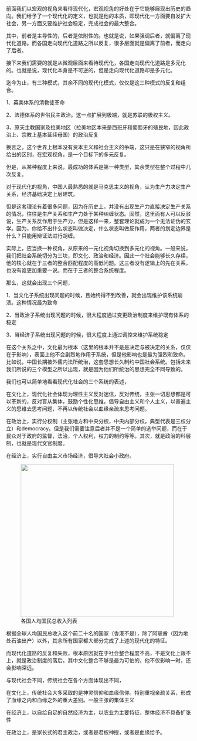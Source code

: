 <p>前面我们以宏观的视角来看待现代化，宏观视角的好处在于它能够展现出历史的趋向。我们给予了一个现代化的定义，也就是他的本质，即现代化一方面要自发扩大社会，另一方面又要维护社会稳定，完成社会的最大整合。</p><p>其中，前者是主导性的，后者是依附性的。也就是说，如果强调后者，就偏离了现代化道路。而各国走向现代化道路之所以反复，很多层面就是偏离了前者，而走向了后者。</p><p>接下来我们需要的就是从微观层面来看待现代化，各国走向现代化道路是多元化的。也就是说，现代化本身是不可逆的，但是走向现代化道路却是多元化。</p><p>迄今为止，有三种模式，其余不同的现代化模式，仅仅是这三种模式的反复和组合。</p><p>1、英美体系的清教徒革命</p><p>2、法德体系的世俗民主政治。这一点扩展到极端，就是苏联的极权主义。</p><p>3、原天主教国家及拉美地区（拉美地区本来是西班牙和葡萄牙的殖民地，因此政治上、宗教上基本延续母国）的政治反复</p><p>换言之，这个世界上根本没有资本主义和社会主义的争端，这只是在狭窄的视角所给出的区别，在宏观视角，是一个目标下的多元反复。</p><p>但是，从某种程度上来说，最成功的体系是第一种类型，其余类型在整个过程中几次反复。</p><p>对于现代化的视角，中国人最熟悉的就是马克思主义的视角，认为生产力决定生产关系，经济基础决定上层建筑。</p><p>但是这套理论有着很多问题，因为在历史上，并没有出现生产力直接决定生产关系的情况，往往是生产关系和生产力处于某种纠缠状态。固然，这里面有人可以反驳说，生产关系反作用于生产力，但是这样一来，整套理论就成为一个无法证伪的玄学。因为，你给不出什么状态叫做决定，什么状态叫做反作用，两者的划定边界是什么？只能用辩证法进行胡缠。</p><p>实际上，应当换一种视角，从原来的一元化视角切换到多元化的视角。一般来说，我们把社会系统切分为三块，即文化、政治和经济。因此一个社会能够长久存续，他的核心就在于三者的整合匹配程度的高低问题。这三者没有逻辑上的先在关系，也没有谁更加重要一说。而在于三者的整合系统程度。</p><p>那么，这就会出现三个问题，</p><p>1、当文化子系统出现问题的时候，且始终得不到改善，就会出现维护该系统崩溃。这种情况最为致命</p><p>2、当政治子系统出现问题的时候，很大程度通过变更政治制度来维护既有体系的稳定</p><p>3、当经济子系统出现问题的时候，很大程度上通过调控来维护系统稳定</p><p>在这个关系之中，文化最为根本（这里的根本并不是是决定与被决定的关系，仅仅在于影响），表面上他不会剧烈地作用于系统，但是他影响也是最为强烈和致命。比如说，中国长期被外儒内法所统治，这套思想长久制约中国社会系统。包括未来我们所说的三个模型之所以出现，就是因为他们所统治的思想完全不同导致的。</p><p>我们也可以简单地看看现代化社会的三个系统的表述，</p><p>在文化上，现代化社会体现为理性主义反对迷信，反对传统，主张一切思想都是可以革新的，反对盲从集体，鼓励个性化思维，倡导自由主义和个人主义，以普遍主义的思维去思考问题，不再以传统社会以血缘亲疏来思考问题。</p><p>在政治上，实行分权制（主张地方和中央分权，中央内部分权，典型代表是三权分立）和democracy。但是我们需要注意后者并不是一个简单的选举问题，而在于民众对于政府的监督，法治，个人权利，权力的制约等等。其次，就是政治的科层制，也就是现代文官制度。</p><p>在经济上，实行自由主义市场经济，倡导大社会小政府。</p><figure data-size="normal"><img src="https://pic2.zhimg.com/v2-91d3b8d52390ea422eaa484614877e2d_b.jpg" data-size="normal" data-rawwidth="417" data-rawheight="830" class="content_image" width="417"><figcaption>各国人均国民总收入列表</figcaption></figure><p>根据全球人均国民总收入这个前二十名的国家（香港不是），除了阿联酋（因为地处石油出产）以外，其余所有国家都大部分完成了上述的现代化的特征。</p><p>而现代化道路的反复和失败，根本原因就在于社会整合程度不高，不是文化上跟不上，就是政治制度的落后。其中文化整合不够是最为可怕的，他不仅影响一时，还会影响深远。</p><p>与现代社会不同，传统社会在各个方面体现出不同，</p><p>在文化上，传统社会大多采取的是神灵信仰和血缘信仰。特别重视亲疏关系，形成了血缘之内和血缘之外的重大差别。一般主张的集体主义</p><p>在经济上，以自给自足的自然经济为主，以农业为主要特征，整体经济不具备扩张性</p><p>在政治上，是家长式的君主政治，或者是君权神授，或者是血缘给予。</p><p></p><p></p><p></p>